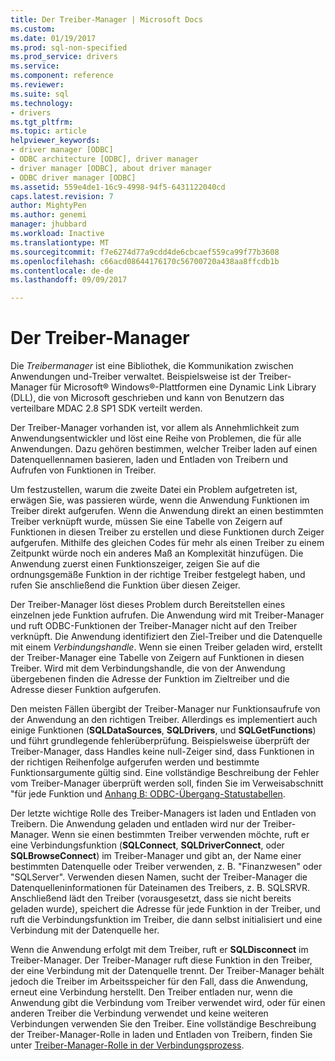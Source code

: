 ```yaml
---
title: Der Treiber-Manager | Microsoft Docs
ms.custom: 
ms.date: 01/19/2017
ms.prod: sql-non-specified
ms.prod_service: drivers
ms.service: 
ms.component: reference
ms.reviewer: 
ms.suite: sql
ms.technology:
- drivers
ms.tgt_pltfrm: 
ms.topic: article
helpviewer_keywords:
- driver manager [ODBC]
- ODBC architecture [ODBC], driver manager
- driver manager [ODBC], about driver manager
- ODBC driver manager [ODBC]
ms.assetid: 559e4de1-16c9-4998-94f5-6431122040cd
caps.latest.revision: 7
author: MightyPen
ms.author: genemi
manager: jhubbard
ms.workload: Inactive
ms.translationtype: MT
ms.sourcegitcommit: f7e6274d77a9cdd4de6cbcaef559ca99f77b3608
ms.openlocfilehash: c66acd08644176170c56700720a438aa8ffcdb1b
ms.contentlocale: de-de
ms.lasthandoff: 09/09/2017

---
```

# <a name="the-driver-manager"></a>Der Treiber-Manager
Die *Treibermanager* ist eine Bibliothek, die Kommunikation zwischen Anwendungen und-Treiber verwaltet. Beispielsweise ist der Treiber-Manager für Microsoft® Windows®-Plattformen eine Dynamic Link Library (DLL), die von Microsoft geschrieben und kann von Benutzern das verteilbare MDAC 2.8 SP1 SDK verteilt werden.  
  
 Der Treiber-Manager vorhanden ist, vor allem als Annehmlichkeit zum Anwendungsentwickler und löst eine Reihe von Problemen, die für alle Anwendungen. Dazu gehören bestimmen, welcher Treiber laden auf einen Datenquellennamen basieren, laden und Entladen von Treibern und Aufrufen von Funktionen in Treiber.  
  
 Um festzustellen, warum die zweite Datei ein Problem aufgetreten ist, erwägen Sie, was passieren würde, wenn die Anwendung Funktionen im Treiber direkt aufgerufen. Wenn die Anwendung direkt an einen bestimmten Treiber verknüpft wurde, müssen Sie eine Tabelle von Zeigern auf Funktionen in diesen Treiber zu erstellen und diese Funktionen durch Zeiger aufgerufen. Mithilfe des gleichen Codes für mehr als einen Treiber zu einem Zeitpunkt würde noch ein anderes Maß an Komplexität hinzufügen. Die Anwendung zuerst einen Funktionszeiger, zeigen Sie auf die ordnungsgemäße Funktion in der richtige Treiber festgelegt haben, und rufen Sie anschließend die Funktion über diesen Zeiger.  
  
 Der Treiber-Manager löst dieses Problem durch Bereitstellen eines einzelnen jede Funktion aufrufen. Die Anwendung wird mit Treiber-Manager und ruft ODBC-Funktionen der Treiber-Manager nicht auf den Treiber verknüpft. Die Anwendung identifiziert den Ziel-Treiber und die Datenquelle mit einem *Verbindungshandle*. Wenn sie einen Treiber geladen wird, erstellt der Treiber-Manager eine Tabelle von Zeigern auf Funktionen in diesen Treiber. Wird mit dem Verbindungshandle, die von der Anwendung übergebenen finden die Adresse der Funktion im Zieltreiber und die Adresse dieser Funktion aufgerufen.  
  
 Den meisten Fällen übergibt der Treiber-Manager nur Funktionsaufrufe von der Anwendung an den richtigen Treiber. Allerdings es implementiert auch einige Funktionen (**SQLDataSources**, **SQLDrivers**, und **SQLGetFunctions**) und führt grundlegende fehlerüberprüfung. Beispielsweise überprüft der Treiber-Manager, dass Handles keine null-Zeiger sind, dass Funktionen in der richtigen Reihenfolge aufgerufen werden und bestimmte Funktionsargumente gültig sind. Eine vollständige Beschreibung der Fehler vom Treiber-Manager überprüft werden soll, finden Sie im Verweisabschnitt "für jede Funktion und [Anhang B: ODBC-Übergang-Statustabellen](../../odbc/reference/appendixes/appendix-b-odbc-state-transition-tables.md).  
  
 Der letzte wichtige Rolle des Treiber-Managers ist laden und Entladen von Treibern. Die Anwendung geladen und entladen wird nur der Treiber-Manager. Wenn sie einen bestimmten Treiber verwenden möchte, ruft er eine Verbindungsfunktion (**SQLConnect**, **SQLDriverConnect**, oder **SQLBrowseConnect**) im Treiber-Manager und gibt an, der Name einer bestimmten Datenquelle oder Treiber verwenden, z. B. "Finanzwesen" oder "SQLServer". Verwenden diesen Namen, sucht der Treiber-Manager die Datenquelleninformationen für Dateinamen des Treibers, z. B. SQLSRVR. Anschließend lädt den Treiber (vorausgesetzt, dass sie nicht bereits geladen wurde), speichert die Adresse für jede Funktion in der Treiber, und ruft die Verbindungsfunktion im Treiber, die dann selbst initialisiert und eine Verbindung mit der Datenquelle her.  
  
 Wenn die Anwendung erfolgt mit dem Treiber, ruft er **SQLDisconnect** im Treiber-Manager. Der Treiber-Manager ruft diese Funktion in den Treiber, der eine Verbindung mit der Datenquelle trennt. Der Treiber-Manager behält jedoch die Treiber im Arbeitsspeicher für den Fall, dass die Anwendung, erneut eine Verbindung herstellt. Den Treiber entladen nur, wenn die Anwendung gibt die Verbindung vom Treiber verwendet wird, oder für einen anderen Treiber die Verbindung verwendet und keine weiteren Verbindungen verwenden Sie den Treiber. Eine vollständige Beschreibung der Treiber-Manager-Rolle in laden und Entladen von Treibern, finden Sie unter [Treiber-Manager-Rolle in der Verbindungsprozess](../../odbc/reference/develop-app/driver-manager-s-role-in-the-connection-process.md).

